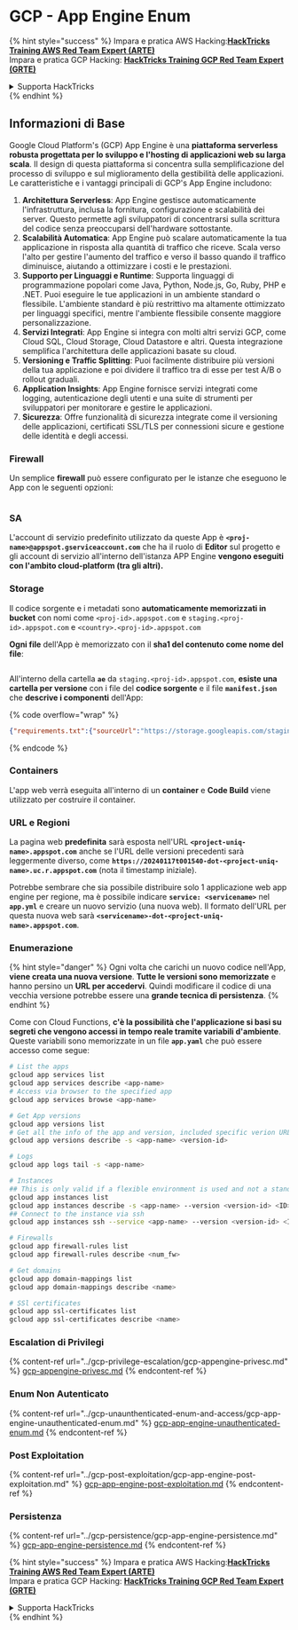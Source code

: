# GCP - App Engine Enum

{% hint style="success" %}
Impara e pratica AWS Hacking:<img src="/.gitbook/assets/image.png" alt="" data-size="line">[**HackTricks Training AWS Red Team Expert (ARTE)**](https://training.hacktricks.xyz/courses/arte)<img src="/.gitbook/assets/image.png" alt="" data-size="line">\
Impara e pratica GCP Hacking: <img src="/.gitbook/assets/image (2).png" alt="" data-size="line">[**HackTricks Training GCP Red Team Expert (GRTE)**<img src="/.gitbook/assets/image (2).png" alt="" data-size="line">](https://training.hacktricks.xyz/courses/grte)

<details>

<summary>Supporta HackTricks</summary>

* Controlla i [**piani di abbonamento**](https://github.com/sponsors/carlospolop)!
* **Unisciti al** 💬 [**gruppo Discord**](https://discord.gg/hRep4RUj7f) o al [**gruppo telegram**](https://t.me/peass) o **seguici** su **Twitter** 🐦 [**@hacktricks\_live**](https://twitter.com/hacktricks\_live)**.**
* **Condividi trucchi di hacking inviando PR ai** [**HackTricks**](https://github.com/carlospolop/hacktricks) e [**HackTricks Cloud**](https://github.com/carlospolop/hacktricks-cloud) repository github.

</details>
{% endhint %}

## Informazioni di Base <a href="#reviewing-app-engine-configurations" id="reviewing-app-engine-configurations"></a>

Google Cloud Platform's (GCP) App Engine è una **piattaforma serverless robusta progettata per lo sviluppo e l'hosting di applicazioni web su larga scala**. Il design di questa piattaforma si concentra sulla semplificazione del processo di sviluppo e sul miglioramento della gestibilità delle applicazioni. Le caratteristiche e i vantaggi principali di GCP's App Engine includono:

1. **Architettura Serverless**: App Engine gestisce automaticamente l'infrastruttura, inclusa la fornitura, configurazione e scalabilità dei server. Questo permette agli sviluppatori di concentrarsi sulla scrittura del codice senza preoccuparsi dell'hardware sottostante.
2. **Scalabilità Automatica**: App Engine può scalare automaticamente la tua applicazione in risposta alla quantità di traffico che riceve. Scala verso l'alto per gestire l'aumento del traffico e verso il basso quando il traffico diminuisce, aiutando a ottimizzare i costi e le prestazioni.
3. **Supporto per Linguaggi e Runtime**: Supporta linguaggi di programmazione popolari come Java, Python, Node.js, Go, Ruby, PHP e .NET. Puoi eseguire le tue applicazioni in un ambiente standard o flessibile. L'ambiente standard è più restrittivo ma altamente ottimizzato per linguaggi specifici, mentre l'ambiente flessibile consente maggiore personalizzazione.
4. **Servizi Integrati**: App Engine si integra con molti altri servizi GCP, come Cloud SQL, Cloud Storage, Cloud Datastore e altri. Questa integrazione semplifica l'architettura delle applicazioni basate su cloud.
5. **Versioning e Traffic Splitting**: Puoi facilmente distribuire più versioni della tua applicazione e poi dividere il traffico tra di esse per test A/B o rollout graduali.
6. **Application Insights**: App Engine fornisce servizi integrati come logging, autenticazione degli utenti e una suite di strumenti per sviluppatori per monitorare e gestire le applicazioni.
7. **Sicurezza**: Offre funzionalità di sicurezza integrate come il versioning delle applicazioni, certificati SSL/TLS per connessioni sicure e gestione delle identità e degli accessi.

### Firewall

Un semplice **firewall** può essere configurato per le istanze che eseguono le App con le seguenti opzioni:

<figure><img src="../../../.gitbook/assets/image (246).png" alt=""><figcaption></figcaption></figure>

### SA

L'account di servizio predefinito utilizzato da queste App è **`<proj-name>@appspot.gserviceaccount.com`** che ha il ruolo di **Editor** sul progetto e gli account di servizio all'interno dell'istanza APP Engine **vengono eseguiti con l'ambito cloud-platform (tra gli altri).**

### Storage

Il codice sorgente e i metadati sono **automaticamente memorizzati in bucket** con nomi come `<proj-id>.appspot.com` e `staging.<proj-id>.appspot.com` e `<country>.<proj-id>.appspot.com`

**Ogni file** dell'App è memorizzato con il **sha1 del contenuto come nome del file**:

<figure><img src="../../../.gitbook/assets/image (82).png" alt=""><figcaption></figcaption></figure>

All'interno della cartella **`ae`** da `staging.<proj-id>.appspot.com`, **esiste una cartella per versione** con i file del **codice sorgente** e il file **`manifest.json`** che **descrive i componenti** dell'App:

{% code overflow="wrap" %}
```json
{"requirements.txt":{"sourceUrl":"https://storage.googleapis.com/staging.onboarding-host-98efbf97812843.appspot.com/a270eedcbe2672c841251022b7105d340129d108","sha1Sum":"a270eedc_be2672c8_41251022_b7105d34_0129d108"},"main_test.py":{"sourceUrl":"https://storage.googleapis.com/staging.onboarding-host-98efbf97812843.appspot.com/0ca32fd70c953af94d02d8a36679153881943f32","sha1Sum":"0ca32fd7_0c953af9_4d02d8a ...
```
{% endcode %}

### Containers

L'app web verrà eseguita all'interno di un **container** e **Code Build** viene utilizzato per costruire il container.

### URL e Regioni

La pagina web **predefinita** sarà esposta nell'URL **`<project-uniq-name>.appspot.com`** anche se l'URL delle versioni precedenti sarà leggermente diverso, come **`https://20240117t001540-dot-<project-uniq-name>.uc.r.appspot.com`** (nota il timestamp iniziale).

Potrebbe sembrare che sia possibile distribuire solo 1 applicazione web app engine per regione, ma è possibile indicare **`service: <servicename>`** nel **`app.yml`** e creare un nuovo servizio (una nuova web). Il formato dell'URL per questa nuova web sarà **`<servicename>-dot-<project-uniq-name>.appspot.com`**.

### Enumerazione

{% hint style="danger" %}
Ogni volta che carichi un nuovo codice nell'App, **viene creata una nuova versione**. **Tutte le versioni sono memorizzate** e hanno persino un **URL per accedervi**. Quindi modificare il codice di una vecchia versione potrebbe essere una **grande tecnica di persistenza**.
{% endhint %}

Come con Cloud Functions, **c'è la possibilità che l'applicazione si basi su segreti che vengono accessi in tempo reale tramite variabili d'ambiente**. Queste variabili sono memorizzate in un file **`app.yaml`** che può essere accesso come segue:
```bash
# List the apps
gcloud app services list
gcloud app services describe <app-name>
# Access via browser to the specified app
gcloud app services browse <app-name>

# Get App versions
gcloud app versions list
# Get all the info of the app and version, included specific verion URL and the env
gcloud app versions describe -s <app-name> <version-id>

# Logs
gcloud app logs tail -s <app-name>

# Instances
## This is only valid if a flexible environment is used and not a standard one
gcloud app instances list
gcloud app instances describe -s <app-name> --version <version-id> <ID>
## Connect to the instance via ssh
gcloud app instances ssh --service <app-name> --version <version-id> <ID>

# Firewalls
gcloud app firewall-rules list
gcloud app firewall-rules describe <num_fw>

# Get domains
gcloud app domain-mappings list
gcloud app domain-mappings describe <name>

# SSl certificates
gcloud app ssl-certificates list
gcloud app ssl-certificates describe <name>
```
### Escalation di Privilegi

{% content-ref url="../gcp-privilege-escalation/gcp-appengine-privesc.md" %}
[gcp-appengine-privesc.md](../gcp-privilege-escalation/gcp-appengine-privesc.md)
{% endcontent-ref %}

### Enum Non Autenticato

{% content-ref url="../gcp-unaunthenticated-enum-and-access/gcp-app-engine-unauthenticated-enum.md" %}
[gcp-app-engine-unauthenticated-enum.md](../gcp-unaunthenticated-enum-and-access/gcp-app-engine-unauthenticated-enum.md)
{% endcontent-ref %}

### Post Exploitation

{% content-ref url="../gcp-post-exploitation/gcp-app-engine-post-exploitation.md" %}
[gcp-app-engine-post-exploitation.md](../gcp-post-exploitation/gcp-app-engine-post-exploitation.md)
{% endcontent-ref %}

### Persistenza

{% content-ref url="../gcp-persistence/gcp-app-engine-persistence.md" %}
[gcp-app-engine-persistence.md](../gcp-persistence/gcp-app-engine-persistence.md)
{% endcontent-ref %}

{% hint style="success" %}
Impara e pratica AWS Hacking:<img src="/.gitbook/assets/image.png" alt="" data-size="line">[**HackTricks Training AWS Red Team Expert (ARTE)**](https://training.hacktricks.xyz/courses/arte)<img src="/.gitbook/assets/image.png" alt="" data-size="line">\
Impara e pratica GCP Hacking: <img src="/.gitbook/assets/image (2).png" alt="" data-size="line">[**HackTricks Training GCP Red Team Expert (GRTE)**<img src="/.gitbook/assets/image (2).png" alt="" data-size="line">](https://training.hacktricks.xyz/courses/grte)

<details>

<summary>Supporta HackTricks</summary>

* Controlla i [**piani di abbonamento**](https://github.com/sponsors/carlospolop)!
* **Unisciti al** 💬 [**gruppo Discord**](https://discord.gg/hRep4RUj7f) o al [**gruppo telegram**](https://t.me/peass) o **seguici** su **Twitter** 🐦 [**@hacktricks\_live**](https://twitter.com/hacktricks\_live)**.**
* **Condividi trucchi di hacking inviando PR ai** [**HackTricks**](https://github.com/carlospolop/hacktricks) e [**HackTricks Cloud**](https://github.com/carlospolop/hacktricks-cloud) repo di github.

</details>
{% endhint %}
